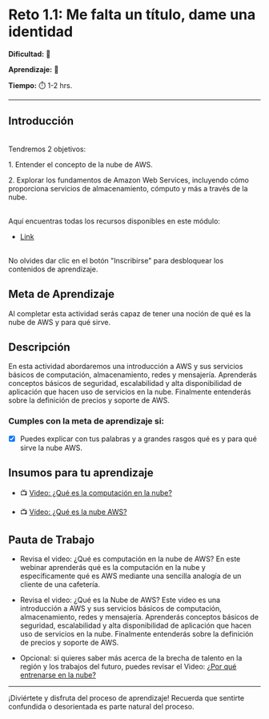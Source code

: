 # Reto 1.1: Me falta un título, dame una identidad


**Dificultad:** 🌻


**Aprendizaje:** 🍯


**Tiempo:** ⏱️ 1-2 hrs.

---
## Introducción


<p><br>Tendremos 2 objetivos:
<p>1. Entender el concepto de la nube de AWS. 
</p>2. Explorar los fundamentos de Amazon Web Services, incluyendo cómo proporciona servicios de almacenamiento, cómputo y más a través de la nube.


<p><br>Aquí encuentras todas los recursos disponibles en este módulo: 
  
- [Link](https://aws-laboratoria.ontidwit.com/#/libraries?id=881e76d7-724c-4cae-a722-55b91f49367f)
  
<p><br>No olvides dar clic en el botón "Inscribirse" para desbloquear los contenidos de aprendizaje.

  ## Meta de Aprendizaje
Al completar esta actividad serás capaz de tener una noción de qué es la nube de AWS y para qué sirve.

## Descripción
En esta actividad abordaremos una introducción a AWS y sus servicios básicos de computación, almacenamiento, redes y mensajería. Aprenderás conceptos básicos de seguridad, escalabilidad y alta disponibilidad de aplicación que hacen uso de servicios en la nube. Finalmente entenderás sobre la definición de precios y soporte de AWS.


### Cumples con la meta de aprendizaje si:

- [x] Puedes explicar con tus palabras y a grandes rasgos qué es y para qué sirve la nube AWS.

## Insumos para tu aprendizaje

- 📺 [Video: ¿Qué es la computación en la nube?](https://aws-laboratoria.ontidwit.com/#/content-items?id=b9579974-ca31-4f23-8c9f-1ce317485dcd&b=b.96af845e96e4419cb9afddd49f6c616d.z&lpid=881e76d7-724c-4cae-a722-55b91f49367f&campaignId)

- 📺 [Vídeo: ¿Qué es la nube AWS?](https://aws-laboratoria.ontidwit.com/#/content-items?id=f3b0ea5e-aac3-4655-8142-38700b15e3a9&lpid=881e76d7-724c-4cae-a722-55b91f49367f)

## Pauta de Trabajo
- Revisa el video: ¿Qué es computación en la nube de AWS? 
En este webinar aprenderás qué es la computación en la nube y específicamente qué es AWS mediante una sencilla analogía de un cliente de una cafetería.

- Revisa el video: ¿Qué es la Nube de AWS? 
Este video es una introducción a AWS y sus servicios básicos de computación, almacenamiento, redes y mensajería. Aprenderás conceptos básicos de seguridad, escalabilidad y alta disponibilidad de aplicación que hacen uso de servicios en la nube. Finalmente entenderás sobre la definición de precios y soporte de AWS.

- Opcional: si quieres saber más acerca de la brecha de talento en la región y los trabajos del futuro, puedes revisar el Video:
[¿Por qué entrenarse en la nube?](https://aws-laboratoria.ontidwit.com/#/content-items?id=4d39c7bd-58e3-4d72-b5e4-93b1e7d3107b&lpid=881e76d7-724c-4cae-a722-55b91f49367f)

---

¡Diviértete y disfruta del proceso de aprendizaje! Recuerda que sentirte confundida o desorientada es parte natural del proceso.

